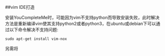 ##vim IDE打造

  安装YouCompleteMe时，可能因为vim不支持python而导致安装失败，此时解决方法是重新编译vim使其支持python2或者python3，在ubuntu或debian下可以通过以下命令解决不支持问题:

  ```sudo apt-get install vim-nox ```

  另需将
